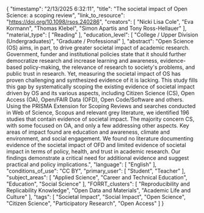 {
    "timestamp": "2/13/2025 6:32:11",
    "title": "The societal impact of Open Science: a scoping review",
    "link_to_resource": "https://doi.org/10.1098/rsos.240286",
    "creators": [
        "Nicki Lisa Cole",
        "Eva Kormann",
        "Thomas Klebel",
        "Simon Apartis and Tony Ross-Hellauer"
    ],
    "material_type": [
        "Reading"
    ],
    "education_level": [
        "College / Upper Division (Undergraduates)",
        "Graduate / Professional"
    ],
    "abstract": "Open Science (OS) aims, in part, to drive greater societal impact of academic research. Government, funder and institutional policies state that it should further democratize research and increase learning and awareness, evidence-based policy-making, the relevance of research to society's problems, and public trust in research. Yet, measuring the societal impact of OS has proven challenging and synthesized evidence of it is lacking. This study fills this gap by systematically scoping the existing evidence of societal impact driven by OS and its various aspects, including Citizen Science (CS), Open Access (OA), Open/FAIR Data (OFD), Open Code/Software and others. Using the PRISMA Extension for Scoping Reviews and searches conducted in Web of Science, Scopus and relevant grey literature, we identified 196 studies that contain evidence of societal impact. The majority concern CS, with some focused on OA, and only a few addressing other aspects. Key areas of impact found are education and awareness, climate and environment, and social engagement. We found no literature documenting evidence of the societal impact of OFD and limited evidence of societal impact in terms of policy, health, and trust in academic research. Our findings demonstrate a critical need for additional evidence and suggest practical and policy implications.",
    "language": [
        "English"
    ],
    "conditions_of_use": "CC BY",
    "primary_user": [
        "Student",
        "Teacher"
    ],
    "subject_areas": [
        "Applied Science",
        "Career and Technical Education",
        "Education",
        "Social Science"
    ],
    "FORRT_clusters": [
        "Reproducibility and Replicability Knowledge",
        "Open Data and Materials",
        "Academic Life and Culture"
    ],
    "tags": [
        "Societal Impact",
        "Social Impact",
        "Open Science",
        "Citizen Science",
        "Participatory Research",
        "Open Access"
    ]
}